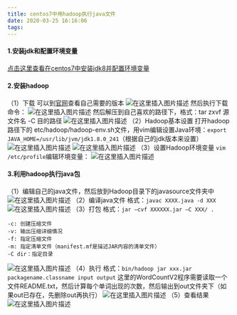```yaml
---
title: centos7中用hadoop执行java文件
date: 2020-03-25 16:16:06
tags:
---
```

[](###centos7中用hadoop执行java文件)
#### 1.安装jdk和配置环境变量

[点击这里查看在centos7中安装jdk8并配置环境变量](https://blog.csdn.net/qq_43650979/article/details/105081051)
#### 2.安装hadoop

（1）下载
可以到[官网](https://hadoop.apache.org/releases.html)查看自己需要的版本
![在这里插入图片描述](https://img-blog.csdnimg.cn/20200325154611400.png?x-oss-process=image/watermark,type_ZmFuZ3poZW5naGVpdGk,shadow_10,text_aHR0cHM6Ly9ibG9nLmNzZG4ubmV0L3FxXzQzNjUwOTc5,size_16,color_FFFFFF,t_70)
然后执行下载命令：
![在这里插入图片描述](https://img-blog.csdnimg.cn/20200325154407798.PNG)
然后解压到自己喜欢的路径下，格式：tar zxvf 源文件名  -C 目的路径
![在这里插入图片描述](https://img-blog.csdnimg.cn/20200325155054326.PNG)
（2）Hadoop基本设置
打开hadoop路径下的 etc/hadoop/hadoop-env.sh文件，用vim编辑设置Java环境：```export JAVA_HOME=/usr/lib/jvm/jdk1.8.0_241```（根据自己的jdk版本来设置）
![在这里插入图片描述](https://img-blog.csdnimg.cn/20200325155538489.png?x-oss-process=image/watermark,type_ZmFuZ3poZW5naGVpdGk,shadow_10,text_aHR0cHM6Ly9ibG9nLmNzZG4ubmV0L3FxXzQzNjUwOTc5,size_16,color_FFFFFF,t_70)
![在这里插入图片描述](https://img-blog.csdnimg.cn/20200325155632564.png?x-oss-process=image/watermark,type_ZmFuZ3poZW5naGVpdGk,shadow_10,text_aHR0cHM6Ly9ibG9nLmNzZG4ubmV0L3FxXzQzNjUwOTc5,size_16,color_FFFFFF,t_70)
（3）设置Hadoop环境变量
```vim /etc/profile```编辑环境变量：
![在这里插入图片描述](https://img-blog.csdnimg.cn/2020032515593032.png?x-oss-process=image/watermark,type_ZmFuZ3poZW5naGVpdGk,shadow_10,text_aHR0cHM6Ly9ibG9nLmNzZG4ubmV0L3FxXzQzNjUwOTc5,size_16,color_FFFFFF,t_70)

#### 3.利用hadoop执行java包

（1）编辑自己的java文件，然后放到Hadoop目录下的javasource文件夹中
![在这里插入图片描述](https://img-blog.csdnimg.cn/2020032516034390.png?x-oss-process=image/watermark,type_ZmFuZ3poZW5naGVpdGk,shadow_10,text_aHR0cHM6Ly9ibG9nLmNzZG4ubmV0L3FxXzQzNjUwOTc5,size_16,color_FFFFFF,t_70)
（2）编译java文件
格式：```javac XXXX.java -d XXX```
![在这里插入图片描述](https://img-blog.csdnimg.cn/20200325160638543.png?x-oss-process=image/watermark,type_ZmFuZ3poZW5naGVpdGk,shadow_10,text_aHR0cHM6Ly9ibG9nLmNzZG4ubmV0L3FxXzQzNjUwOTc5,size_16,color_FFFFFF,t_70)
（3）打包
格式：```jar –cvf XXXXXX.jar –C XXX/ .```
```
-c: 创建压缩文件
-v: 输出压缩详细情况
-f: 指定压缩文件
-m: 指定清单文件（manifest.mf是描述JAR内容的清单文件） 
-C dir：指定目录
```

![在这里插入图片描述](https://img-blog.csdnimg.cn/20200325160657804.png?x-oss-process=image/watermark,type_ZmFuZ3poZW5naGVpdGk,shadow_10,text_aHR0cHM6Ly9ibG9nLmNzZG4ubmV0L3FxXzQzNjUwOTc5,size_16,color_FFFFFF,t_70)
（4）执行
格式：```bin/hadoop jar xxx.jar packagename.classname input output```
这里的WordCountV2程序需要读取一个文件README.txt，然后计算每个单词出现的次数，然后输出到out文件夹下（如果out已存在，先删除out再执行）
![在这里插入图片描述](https://img-blog.csdnimg.cn/20200325160718592.png)
（5）查看结果
![在这里插入图片描述](https://img-blog.csdnimg.cn/2020032516074030.png?x-oss-process=image/watermark,type_ZmFuZ3poZW5naGVpdGk,shadow_10,text_aHR0cHM6Ly9ibG9nLmNzZG4ubmV0L3FxXzQzNjUwOTc5,size_16,color_FFFFFF,t_70)